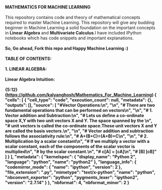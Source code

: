 

<b>MATHEMATICS FOR MACHINE LEARNING</b>
<br></br>
This repository contains code and theory of mathematical concepts required to master Machine Learning.
This repository will give any budding beginner in Machine Learning a solid foundation on the important concepts 
in <b>Linear Algebra</b> and <b>Multivariate Calculus</b>.I have included IPython notebooks which has code snippets and important
explanations.
<br></br>
<b>So, Go ahead, Fork this repo and Happy Machine Learning :)</b>
<br></br>
<b>TABLE OF CONTENTS: </b>
<br></br>
<b>1. LINEAR ALGEBRA: <b>
<br></br>
<b>Linear Algebra Intuition: </b>
<br></br>
{5:12}(https://github.com/kalyanghosh/Mathematics_For_Machine_Learning)
{
 "cells": [
  {
   "cell_type": "code",
   "execution_count": null,
   "metadata": {},
   "outputs": [],
   "source": [
    "#Vector Operations:\n",
    "\n",
    "# There are two fundamental operations that can be performed on vectors\n",
    "\n",
    "# 1. Vector addition and Subtraction:\n",
    "#    Lets us define a co-ordinate space X,Y with two unit vectors X and Y. The space spanned by the \n",
    "#    unit vectors is called the co-ordinate space.These unit vectors X and Y are called the basis vectors.\n",
    "\n",
    "#    Vector addition and subtraction follows the associativity rule:\n",
    "#    A+(B+C)=(A+B)+C\n",
    "\n",
    "# 2. Multiplication by a scalar constant\n",
    "#    If we multiply a vector with a scalar constant, each of the components of the scalar vector is multiplied\n",
    "#    by the scalar constant.\n",
    "#    c[A] = [cA]\n",
    "#     [B]   [cB]"
   ]
  }
 ],
 "metadata": {
  "kernelspec": {
   "display_name": "Python 2",
   "language": "python",
   "name": "python2"
  },
  "language_info": {
   "codemirror_mode": {
    "name": "ipython",
    "version": 2
   },
   "file_extension": ".py",
   "mimetype": "text/x-python",
   "name": "python",
   "nbconvert_exporter": "python",
   "pygments_lexer": "ipython2",
   "version": "2.7.14"
  }
 },
 "nbformat": 4,
 "nbformat_minor": 2
}

